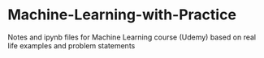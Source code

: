 # Machine-Learning-with-Practice
Notes and ipynb files for Machine Learning course (Udemy) based on real life examples and problem statements
